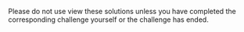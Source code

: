 Please do not use view these solutions unless you have completed the corresponding challenge yourself or the challenge has ended.
